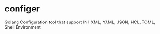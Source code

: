 # configer
Golang Configuration tool that support INI, XML, YAML, JSON, HCL, TOML, Shell Environment
